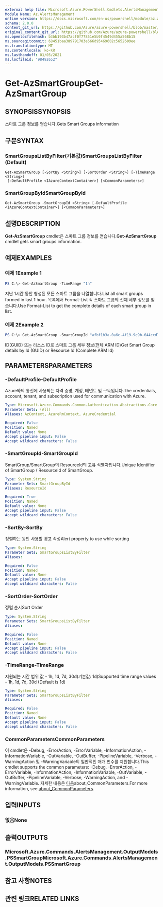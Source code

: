 ```yaml
---
external help file: Microsoft.Azure.PowerShell.Cmdlets.AlertsManagement.dll-Help.xml
Module Name: Az.AlertsManagement
online version: https://docs.microsoft.com/en-us/powershell/module/az.alertsmanagement/get-azsmartgroup
schema: 2.0.0
content_git_url: https://github.com/Azure/azure-powershell/blob/master/src/AlertsManagement/AlertsManagement/help/Get-AzSmartGroup.md
original_content_git_url: https://github.com/Azure/azure-powershell/blob/master/src/AlertsManagement/AlertsManagement/help/Get-AzSmartGroup.md
ms.openlocfilehash: b3bb193b47acf0f77851e5b9f4549d455a568b15
ms.sourcegitcommit: 68451baa389791703e666d95469602c5652609ee
ms.translationtype: MT
ms.contentlocale: ko-KR
ms.lasthandoff: 01/05/2021
ms.locfileid: "98492652"
---
```

# <span data-ttu-id="8c866-101">Get-AzSmartGroup</span><span class="sxs-lookup"><span data-stu-id="8c866-101">Get-AzSmartGroup</span></span>

## <span data-ttu-id="8c866-102">SYNOPSIS</span><span class="sxs-lookup"><span data-stu-id="8c866-102">SYNOPSIS</span></span>
<span data-ttu-id="8c866-103">스마트 그룹 정보를 얻습니다.</span><span class="sxs-lookup"><span data-stu-id="8c866-103">Gets Smart Groups information</span></span>

## <span data-ttu-id="8c866-104">구문</span><span class="sxs-lookup"><span data-stu-id="8c866-104">SYNTAX</span></span>

### <span data-ttu-id="8c866-105">SmartGroupsListByFilter(기본값)</span><span class="sxs-lookup"><span data-stu-id="8c866-105">SmartGroupsListByFilter (Default)</span></span>
```
Get-AzSmartGroup [-SortBy <String>] [-SortOrder <String>] [-TimeRange <String>]
 [-DefaultProfile <IAzureContextContainer>] [<CommonParameters>]
```

### <span data-ttu-id="8c866-106">SmartGroupById</span><span class="sxs-lookup"><span data-stu-id="8c866-106">SmartGroupById</span></span>
```
Get-AzSmartGroup -SmartGroupId <String> [-DefaultProfile <IAzureContextContainer>] [<CommonParameters>]
```

## <span data-ttu-id="8c866-107">설명</span><span class="sxs-lookup"><span data-stu-id="8c866-107">DESCRIPTION</span></span>
<span data-ttu-id="8c866-108">**Get-AzSmartGroup** cmdlet은 스마트 그룹 정보를 얻습니다.</span><span class="sxs-lookup"><span data-stu-id="8c866-108">**Get-AzSmartGroup** cmdlet gets smart groups information.</span></span>

## <span data-ttu-id="8c866-109">예제</span><span class="sxs-lookup"><span data-stu-id="8c866-109">EXAMPLES</span></span>

### <span data-ttu-id="8c866-110">예제 1</span><span class="sxs-lookup"><span data-stu-id="8c866-110">Example 1</span></span>
```powershell
PS C:\> Get-AzSmartGroup -TimeRange "1h"
```

<span data-ttu-id="8c866-111">지난 1시간 동안 형성된 모든 스마트 그룹을 나열합니다.</span><span class="sxs-lookup"><span data-stu-id="8c866-111">List all smart groups formed in last 1 hour.</span></span> <span data-ttu-id="8c866-112">목록에서 Format-List 각 스마트 그룹의 전체 세부 정보를 얻습니다.</span><span class="sxs-lookup"><span data-stu-id="8c866-112">Use Format-List to get the complete details of each smart group in list.</span></span>

### <span data-ttu-id="8c866-113">예제 2</span><span class="sxs-lookup"><span data-stu-id="8c866-113">Example 2</span></span>
```powershell
PS C:\> Get-AzSmartGroup -SmartGroupId "afbf1b3a-0a6c-4f19-9c9b-644ccd7b1529" | Format-List
```

<span data-ttu-id="8c866-114">ID(GUID) 또는 리소스 ID로 스마트 그룹 세부 정보(전체 ARM ID)</span><span class="sxs-lookup"><span data-stu-id="8c866-114">Get Smart Group details by Id (GUID) or Resource Id (Complete ARM Id)</span></span>

## <span data-ttu-id="8c866-115">PARAMETERS</span><span class="sxs-lookup"><span data-stu-id="8c866-115">PARAMETERS</span></span>

### <span data-ttu-id="8c866-116">-DefaultProfile</span><span class="sxs-lookup"><span data-stu-id="8c866-116">-DefaultProfile</span></span>
<span data-ttu-id="8c866-117">Azure와의 통신에 사용되는 자격 증명, 계정, 테넌트 및 구독입니다.</span><span class="sxs-lookup"><span data-stu-id="8c866-117">The credentials, account, tenant, and subscription used for communication with Azure.</span></span>

```yaml
Type: Microsoft.Azure.Commands.Common.Authentication.Abstractions.Core.IAzureContextContainer
Parameter Sets: (All)
Aliases: AzContext, AzureRmContext, AzureCredential

Required: False
Position: Named
Default value: None
Accept pipeline input: False
Accept wildcard characters: False
```

### <span data-ttu-id="8c866-118">-SmartGroupId</span><span class="sxs-lookup"><span data-stu-id="8c866-118">-SmartGroupId</span></span>
<span data-ttu-id="8c866-119">SmartGroup/SmartGroup의 ResourceId의 고유 식별자입니다.</span><span class="sxs-lookup"><span data-stu-id="8c866-119">Unique Identifier of SmartGroup / ResourceId of SmartGroup.</span></span>

```yaml
Type: System.String
Parameter Sets: SmartGroupById
Aliases: ResourceId

Required: True
Position: Named
Default value: None
Accept pipeline input: False
Accept wildcard characters: False
```

### <span data-ttu-id="8c866-120">-SortBy</span><span class="sxs-lookup"><span data-stu-id="8c866-120">-SortBy</span></span>
<span data-ttu-id="8c866-121">정렬하는 동안 사용할 경고 속성</span><span class="sxs-lookup"><span data-stu-id="8c866-121">Alert property to use while sorting</span></span>

```yaml
Type: System.String
Parameter Sets: SmartGroupsListByFilter
Aliases:

Required: False
Position: Named
Default value: None
Accept pipeline input: False
Accept wildcard characters: False
```

### <span data-ttu-id="8c866-122">-SortOrder</span><span class="sxs-lookup"><span data-stu-id="8c866-122">-SortOrder</span></span>
<span data-ttu-id="8c866-123">정렬 순서</span><span class="sxs-lookup"><span data-stu-id="8c866-123">Sort Order</span></span>

```yaml
Type: System.String
Parameter Sets: SmartGroupsListByFilter
Aliases:

Required: False
Position: Named
Default value: None
Accept pipeline input: False
Accept wildcard characters: False
```

### <span data-ttu-id="8c866-124">-TimeRange</span><span class="sxs-lookup"><span data-stu-id="8c866-124">-TimeRange</span></span>
<span data-ttu-id="8c866-125">지원되는 시간 범위 값 - 1h, 1d, 7d, 30d(기본값: 1d)</span><span class="sxs-lookup"><span data-stu-id="8c866-125">Supported time range values - 1h, 1d, 7d, 30d (Default is 1d)</span></span>

```yaml
Type: System.String
Parameter Sets: SmartGroupsListByFilter
Aliases:

Required: False
Position: Named
Default value: None
Accept pipeline input: False
Accept wildcard characters: False
```

### <span data-ttu-id="8c866-126">CommonParameters</span><span class="sxs-lookup"><span data-stu-id="8c866-126">CommonParameters</span></span>
<span data-ttu-id="8c866-127">이 cmdlet은 -Debug, -ErrorAction, -ErrorVariable, -InformationAction, -InformationVariable, -OutVariable, -OutBuffer, -PipelineVariable, -Verbose, -WarningAction 및 -WarningVariable의 일반적인 매개 변수를 지원합니다.</span><span class="sxs-lookup"><span data-stu-id="8c866-127">This cmdlet supports the common parameters: -Debug, -ErrorAction, -ErrorVariable, -InformationAction, -InformationVariable, -OutVariable, -OutBuffer, -PipelineVariable, -Verbose, -WarningAction, and -WarningVariable.</span></span> <span data-ttu-id="8c866-128">자세한 내용은 [다음](http://go.microsoft.com/fwlink/?LinkID=113216)about_CommonParameters.</span><span class="sxs-lookup"><span data-stu-id="8c866-128">For more information, see [about_CommonParameters](http://go.microsoft.com/fwlink/?LinkID=113216).</span></span>

## <span data-ttu-id="8c866-129">입력</span><span class="sxs-lookup"><span data-stu-id="8c866-129">INPUTS</span></span>

### <span data-ttu-id="8c866-130">없음</span><span class="sxs-lookup"><span data-stu-id="8c866-130">None</span></span>

## <span data-ttu-id="8c866-131">출력</span><span class="sxs-lookup"><span data-stu-id="8c866-131">OUTPUTS</span></span>

### <span data-ttu-id="8c866-132">Microsoft.Azure.Commands.AlertsManagement.OutputModels.PSSmartGroup</span><span class="sxs-lookup"><span data-stu-id="8c866-132">Microsoft.Azure.Commands.AlertsManagement.OutputModels.PSSmartGroup</span></span>

## <span data-ttu-id="8c866-133">참고 사항</span><span class="sxs-lookup"><span data-stu-id="8c866-133">NOTES</span></span>

## <span data-ttu-id="8c866-134">관련 링크</span><span class="sxs-lookup"><span data-stu-id="8c866-134">RELATED LINKS</span></span>
